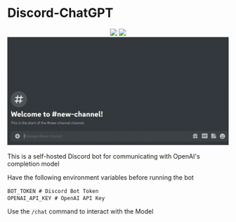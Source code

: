 # Discord-ChatGPT

<p align="center">
    <img src="https://img.shields.io/badge/Made%20with-Golang-blue.svg?logo=Go" />
    <img src="https://goreportcard.com/badge/github.com/ajay340/Discord-ChatGPT" />
    <br>
    <img src="https://github.com/ajay340/Discord-ChatGPT/blob/master/media/example.gif" />
</p>

This is a self-hosted Discord bot for communicating with OpenAI's completion model

Have the following environment variables before running the bot
```
BOT_TOKEN # Discord Bot Token
OPENAI_API_KEY # OpenAI API Key
```

Use the `/chat` command to interact with the Model